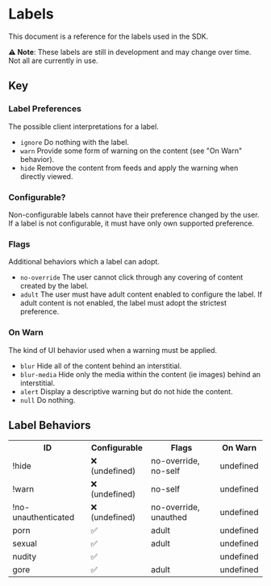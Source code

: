<!-- this doc is generated by ./scripts/docs/labels.mjs -->

# Labels

This document is a reference for the labels used in the SDK.

**⚠️ Note**: These labels are still in development and may change over time. Not all are currently in use.

## Key

### Label Preferences

The possible client interpretations for a label.

- <code>ignore</code> Do nothing with the label.
- <code>warn</code> Provide some form of warning on the content (see "On Warn" behavior).
- <code>hide</code> Remove the content from feeds and apply the warning when directly viewed.

### Configurable?

Non-configurable labels cannot have their preference changed by the user. If a label is not configurable, it must have only own supported preference.

### Flags

Additional behaviors which a label can adopt.

- <code>no-override</code> The user cannot click through any covering of content created by the label.
- <code>adult</code> The user must have adult content enabled to configure the label. If adult content is not enabled, the label must adopt the strictest preference.

### On Warn

The kind of UI behavior used when a warning must be applied.

- <code>blur</code> Hide all of the content behind an interstitial.
- <code>blur-media</code> Hide only the media within the content (ie images) behind an interstitial.
- <code>alert</code> Display a descriptive warning but do not hide the content.
- <code>null</code> Do nothing.

## Label Behaviors

  <table>
    <tr>
      <th>ID</th>
      <th>Configurable</th>
      <th>Flags</th>
      <th>On Warn</th>
    </tr>
    <tr>
  <td>!hide</td>
  <td>❌ (undefined)</td>
  <td>no-override, no-self</td>
  <td>undefined</td>
</tr>
<tr>
  <td>!warn</td>
  <td>❌ (undefined)</td>
  <td>no-self</td>
  <td>undefined</td>
</tr>
<tr>
  <td>!no-unauthenticated</td>
  <td>❌ (undefined)</td>
  <td>no-override, unauthed</td>
  <td>undefined</td>
</tr>
<tr>
  <td>porn</td>
  <td>✅</td>
  <td>adult</td>
  <td>undefined</td>
</tr>
<tr>
  <td>sexual</td>
  <td>✅</td>
  <td>adult</td>
  <td>undefined</td>
</tr>
<tr>
  <td>nudity</td>
  <td>✅</td>
  <td></td>
  <td>undefined</td>
</tr>
<tr>
  <td>gore</td>
  <td>✅</td>
  <td>adult</td>
  <td>undefined</td>
</tr>
  </table>
